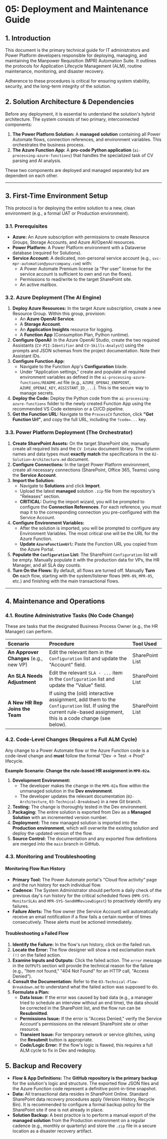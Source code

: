 # 05: Deployment and Maintenance Guide

## 1. Introduction

This document is the primary technical guide for IT administrators and Power Platform developers responsible for deploying, managing, and maintaining the Manpower Requisition (MPR) Automation Suite. It outlines the protocols for Application Lifecycle Management (ALM), routine maintenance, monitoring, and disaster recovery.

Adherence to these procedures is critical for ensuring system stability, security, and the long-term integrity of the solution.

## 2. Solution Architecture & Dependencies

Before any deployment, it is essential to understand the solution's hybrid architecture. The system consists of two primary, interconnected components:

1.  **The Power Platform Solution:** A **managed solution** containing all Power Automate flows, connection references, and environment variables. This orchestrates the business process.
2.  **The Azure Function App:** A **pro-code Python application** (`ai-processing-azure-functions`) that handles the specialized task of CV parsing and AI analysis.

These two components are deployed and managed separately but are dependent on each other.

---

## 3. First-Time Environment Setup

This protocol is for deploying the entire solution to a new, clean environment (e.g., a formal UAT or Production environment).

### 3.1. Prerequisites

-   **Azure:** An Azure subscription with permissions to create Resource Groups, Storage Accounts, and Azure AI/OpenAI resources.
-   **Power Platform:** A Power Platform environment with a Dataverse database (required for Solutions).
-   **Service Account:** A dedicated, non-personal service account (e.g., `svc-mpr-automation@yourcompany.com`) with:
    -   A Power Automate Premium license (a "Per user" license for the service account is sufficient to own and run the flows).
    -   Permissions to read/write to the target SharePoint site.
    -   An active mailbox.

### 3.2. Azure Deployment (The AI Engine)

1.  **Deploy Azure Resources:** In the target Azure subscription, create a new Resource Group. Within this group, provision:
    *   An **Azure OpenAI Service**.
    *   A **Storage Account**.
    *   An **Application Insights** resource for logging.
    *   A **Function App** (Consumption Plan, Python runtime).
2.  **Configure OpenAI:** In the Azure OpenAI Studio, create the two required Assistants (`CV-PII-Identifier` and `CV-Skills-Analyst`) using the prompts and JSON schemas from the project documentation. Note their Assistant IDs.
3.  **Configure Function App:**
    *   Navigate to the Function App's **Configuration** blade.
    *   Under "Application settings," create and populate all required environment variables as defined in the `ai-processing-azure-functions/README.md` file (e.g., `AZURE_OPENAI_ENDPOINT`, `AZURE_OPENAI_KEY`, `ASSISTANT_ID_...`). This is the secure way to manage secrets.
4.  **Deploy the Code:** Deploy the Python code from the `ai-processing-azure-functions` folder to the newly created Function App using the recommended VS Code extension or a CI/CD pipeline.
5.  **Get the Function URL:** Navigate to the `ProcessCV` function, click **"Get Function Url"**, and copy the full URL, including the `?code=...` key.

### 3.3. Power Platform Deployment (The Orchestrator)

1.  **Create SharePoint Assets:** On the target SharePoint site, manually create all required lists and the `CV Intake` document library. The column names and data types must **exactly match** the specifications in the `02-Solution-Architecture.md` document.
2.  **Configure Connections:** In the target Power Platform environment, create all necessary connections (SharePoint, Office 365, Teams) using the **Service Account**.
3.  **Import the Solution:**
    *   Navigate to **Solutions** and click **Import**.
    *   Upload the latest **managed** solution `.zip` file from the repository's "Releases" section.
    *   **CRITICAL:** During the import wizard, you will be prompted to configure the **Connection References**. For each reference, you must map it to the corresponding connection you pre-configured with the Service Account.
4.  **Configure Environment Variables:**
    *   After the solution is imported, you will be prompted to configure any Environment Variables. The most critical one will be the URL for the Azure Function.
    *   **Update `AzureFunctionUrl`:** Paste the Function URL you copied from the Azure Portal.
5.  **Populate the `Configuration` List:** The SharePoint `Configuration` list will be empty. Manually populate it with the production data for VPs, the HR Manager, and all SLA day counts.
6.  **Turn On the Flows:** By default, all flows are turned off. Manually **Turn On** each flow, starting with the system/listener flows (`MPR-09`, `MPR-05`, etc.) and finishing with the main transactional flows.

---

## 4. Maintenance and Operations

### 4.1. Routine Administrative Tasks (No Code Change)

These are tasks that the designated Business Process Owner (e.g., the HR Manager) can perform.

| Scenario | Procedure | Tool Used |
| :--- | :--- | :--- |
| **An Approver Changes** (e.g., new VP) | Edit the relevant item in the `Configuration` list and update the "Account" field. | SharePoint List |
| **An SLA Needs Adjustment** | Edit the relevant `SLA - ...` item in the `Configuration` list and update the "Value" field. | SharePoint List |
| **A New HR Rep Joins the Team**| If using the (old) interactive assignment, add them to the `Configuration` list. If using the current rule-based assignment, this is a code change (see below).| SharePoint List |

### 4.2. Code-Level Changes (Requires a Full ALM Cycle)

Any change to a Power Automate flow or the Azure Function code is a code-level change and **must** follow the formal "Dev -> Test -> Prod" lifecycle.

**Example Scenario: Change the rule-based HR assignment in `MPR-02a`.**

1.  **Development Environment:**
    *   The developer makes the change in the `MPR-02a` flow within the unmanaged solution in the **Dev environment**.
    *   The developer updates the relevant documentation (`02-Architecture`, `03-Technical-Breakdown`) in a new Git branch.
2.  **Testing:** The change is thoroughly tested in the Dev environment.
3.  **Packaging:** The entire solution is exported from Dev as a **Managed Solution** with an incremented version number.
4.  **Deployment:** The new managed solution is imported into the **Production environment**, which will overwrite the existing solution and deploy the updated version of the flow.
5.  **Source Control:** The documentation and any exported flow definitions are merged into the `main` branch in GitHub.

### 4.3. Monitoring and Troubleshooting

#### Monitoring Flow Run History
-   **Primary Tool:** The Power Automate portal's "Cloud flow activity" page and the run history for each individual flow.
-   **Cadence:** The System Administrator should perform a daily check of the previous day's run history for the critical scheduled flows (`MPR-SYS-MonitorSLAs` and `MPR-SYS-SendHMReviewDigest`) to proactively identify any failures.
-   **Failure Alerts:** The flow owner (the Service Account) will automatically receive an email notification if a flow fails a certain number of times consecutively. These alerts must be actioned immediately.

#### Troubleshooting a Failed Flow
1.  **Identify the Failure:** In the flow's run history, click on the failed run.
2.  **Locate the Error:** The flow designer will show a red exclamation mark `(!)` on the failed action.
3.  **Examine Inputs and Outputs:** Click the failed action. The `error` message in the `OUTPUTS` section will provide the technical reason for the failure (e.g., "Item not found," "404 Not Found" for an HTTP call, "Access Denied").
4.  **Consult the Documentation:** Refer to the `03-Technical-Flow-Breakdown.md` to understand what the failed action was supposed to do.
5.  **Formulate a Plan:**
    *   **Data Issue:** If the error was caused by bad data (e.g., a manager tried to schedule an interview without an end time), the data should be corrected in the SharePoint list, and the flow run can be **Resubmitted**.
    *   **Permissions Issue:** If the error is "Access Denied," verify the Service Account's permissions on the relevant SharePoint site or other resource.
    *   **Transient Issue:** For temporary network or service glitches, using the **Resubmit** button is appropriate.
    *   **Code/Logic Error:** If the flow's logic is flawed, this requires a full ALM cycle to fix in Dev and redeploy.

## 5. Backup and Recovery

-   **Flow & App Definitions:** The **GitHub repository is the primary backup** for the solution's logic and structure. The exported flow JSON files and the Azure Function code represent a definitive point-in-time snapshot.
-   **Data:** All transactional data resides in SharePoint Online. Standard SharePoint data recovery procedures apply (Version History, Recycle Bin). It is recommended to configure a formal backup policy for the SharePoint site if one is not already in place.
-   **Solution Backup:** A best practice is to perform a manual export of the **managed solution** from the Production environment on a regular cadence (e.g., monthly or quarterly) and store the `.zip` file in a secure location as a disaster recovery artifact.